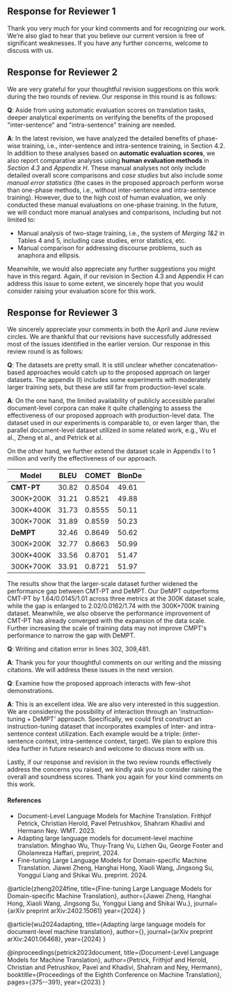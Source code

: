 ## Response for Reviewer 1
Thank you very much for your kind comments and for recognizing our work. We’re also glad to hear that you believe our current version is free of significant weaknesses. If you have any further concerns, welcome to discuss with us.

## Response for Reviewer 2

We are very grateful for your thoughtful revision suggestions on this work during the two rounds of review. Our response in this round is as follows:

**Q**: Aside from using automatic evaluation scores on translation tasks, deeper analytical experiments on verifying the benefits of the proposed "inter-sentence" and "intra-sentence" training are needed.

**A**: In the latest revision, we have analyzed the detailed benefits of phase-wise training, i.e., inter-sentence and intra-sentence training, in Section 4.2. In addition to these analyses based on **automatic evaluation scores**, we also report comparative analyses using **human evaluation methods** in *Section 4.3* and *Appendix H*. These manual analyses not only include detailed overall score comparisons and *case studies* but also include *some manual error statistics* (the cases in the proposed approach perform worse than one-phase methods, i.e., without inter-sentence and intra-sentence training). However, due to the high cost of human evaluation, we only conducted these manual evaluations on one-phase training. In the future, we will conduct more manual analyses and comparisons, including but not limited to:

- Manual analysis of two-stage training, i.e., the system of *Merging 1&2* in Tables 4 and 5, including case studies, error statistics, etc.
- Manual comparison for addressing discourse problems, such as anaphora and ellipsis.

Meanwhile, we would also appreciate any further suggestions you might have in this regard. Again, if our revision in Section 4.3 and Appendix H can address this issue to some extent, we sincerely hope that you would consider raising your evaluation score for this work. 

## Response for Reviewer 3

We sincerely appreciate your comments in both the April and June review circles. We are thankful that our revisions have successfully addressed most of the issues identified in the earlier version. Our response in this review round is as follows:

**Q**: The datasets are pretty small. It is still unclear whether concatenation-based approaches would catch up to the proposed approach on larger datasets. The appendix (I) includes some experiments with moderately larger training sets, but these are still far from production-level scale.

**A**: On the one hand, the limited availability of publicly accessible parallel document-level corpora can make it quite challenging to assess the effectiveness of our proposed approach with production-level data. The dataset used in our experiments is comparable to, or even larger than, the parallel document-level dataset utilized in some related work, e.g., Wu et al., Zheng et al., and Petrick et al.

On the other hand, we further extend the dataset scale in Appendix I to 1 million and verify the effectiveness of our approach.

|  Model | BLEU | COMET | BlonDe |
| --- | --- | --- | --- | 
| **CMT-PT**| 30.82 | 0.8504 |49.61
|  300K+200K|  31.21 | 0.8521 |49.88
|  300K+400K|  31.73 | 0.8555 |50.11
|  300K+700K|  31.89 | 0.8559 | 50.23 
| **DeMPT**  | 32.46 | 0.8649 | 50.62
|  300K+200K|  32.77 |0.8663 |50.99
|  300K+400K|  33.56 | 0.8701 |51.47
|  300K+700K | 33.91| 0.8721| 51.97|

The results show that the larger-scale dataset further widened the performance gap between CMT-PT and DeMPT. Our DeMPT outperforms CMT-PT by 1.64/0.0145/1.01 across three metrics at the 300K dataset scale, while the gap is enlarged to 2.02/0.0162/1.74 with the 300K+700K training dataset. Meanwhile, we also observe the performance improvement of CMT-PT has already converged with the expansion of the data scale. Further increasing the scale of training data may not improve CMPT's performance to narrow the gap with DeMPT.

**Q**: Writing and citation error in lines 302, 309,481.

**A**: Thank you for your thoughtful comments on our writing and the missing citations. We will address these issues in the next version.

**Q**: Examine how the proposed approach interacts with few-shot demonstrations.

**A**: This is an excellent idea. We are also very interested in this suggestion. We are considering the possibility of interaction through an 'instruction-tuning + DeMPT' approach. Specifically, we could first construct an instruction-tuning dataset that incorporates examples of inter- and intra-sentence context utilization. Each example would be a triple: (inter-sentence context, intra-sentence context, target). We plan to explore this idea further in future research and welcome to discuss more with us.

Lastly, if our response and revision in the two review rounds effectively address the concerns you raised, we kindly ask you to consider raising the overall and soundness scores. Thank you again for your kind comments on this work.


#### References
- Document-Level Language Models for Machine Translation. Frithjof Petrick, Christian Herold, Pavel Petrushkov, Shahram  Khadivi and Hermann Ney. WMT. 2023.
- Adapting large language models for document-level machine translation. Minghao Wu, Thuy-Trang Vu, Lizhen Qu, George Foster and Gholamreza Haffari, preprint, 2024.
- Fine-tuning Large Language Models for Domain-specific Machine Translation. Jiawei Zheng, Hanghai Hong, Xiaoli Wang, Jingsong Su, Yonggui Liang and Shikai Wu. preprint. 2024.



@article{zheng2024fine,
  title={Fine-tuning Large Language Models for Domain-specific Machine Translation},
  author={Jiawei Zheng, Hanghai Hong, Xiaoli Wang, Jingsong Su, Yonggui Liang and Shikai Wu.},
  journal={arXiv preprint arXiv:2402.15061}
  year={2024}
}

@article{wu2024adapting,
  title={Adapting large language models for document-level machine translation},
  author={},
  journal={arXiv preprint arXiv:2401.06468},
  year={2024}
}

@inproceedings{petrick2023document,
  title={Document-Level Language Models for Machine Translation},
  author={Petrick, Frithjof and Herold, Christian and Petrushkov, Pavel and Khadivi, Shahram and Ney, Hermann},
  booktitle={Proceedings of the Eighth Conference on Machine Translation},
  pages={375--391},
  year={2023}
}


